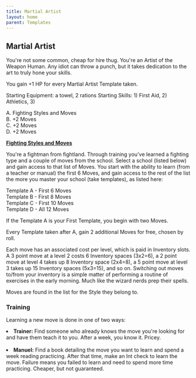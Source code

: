 ```yaml
---
title: Martial Artist
layout: home
parent: Templates
---
```


## **Martial Artist**
You're not some common, cheap for hire thug. You're an Artist of the Weapon Human. Any idiot can throw a punch, but it takes dedication to the art to truly hone your skills. 

You gain +1 HP for every Martial Artist Template taken.

Starting Equipment: a towel, 2 rations
Starting Skills: 1) First Aid, 2) Athletics, 3) 

A. Fighting Styles and Moves <br>
B. +2 Moves <br>
C. +2 Moves <br>
D. +2 Moves <br>

**<span style="text-decoration:underline;">Fighting Styles and Moves</span>**

You're a fightman from fightland. Through training you've learned a fighting type and a couple of moves from the school. Select a school (listed below) and gain access to that list of Moves. You start with the ability to learn (from a teacher or manual) the first 6 Moves, and gain access to the rest of the list the more you master your school (take templates), as listed here:

Template A - First 6 Moves <br>
Template B - First 8 Moves <br>
Template C - First 10 Moves <br>
Template D - All 12 Moves <br>

If the Template A is your First Template, you begin with two Moves. 

Every Template taken after A, gain 2 additional Moves for free, chosen by roll.

Each move has an associated cost per level, which is paid in Inventory slots. A 3 point move at a level 2 costs 6 Inventory spaces (3x2=6), a 2 point move at level 4 takes up 8 Inventory space (2x4=8), a 5 point move at level 3 takes up 15 Inventory spaces (5x3=15), and so on. Switching out moves to/from your inventory is a simple matter of performing a routine of exercises in the early morning. Much like the wizard nerds prep their spells.<br>

Moves are found in the list for the Style they belong to. 

### **Training** <br>
Learning a new move is done in one of two ways: <br>
<ui>
<li><b>Trainer:</b> Find someone who already knows the move you're looking for and have them teach it to you. After a week, you know it. Pricey.</li> <br>
<li><b>Manuel:</b> Find a book detailing the move you want to learn and spend a week reading practicing. After that time, make an Int check to learn the move. Failure means you failed to learn and need to spend more time practicing. Cheaper, but not guaranteed. </li><br>





